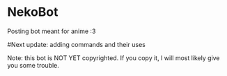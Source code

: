 # NekoBot
Posting bot meant for anime :3

#Next update: adding commands and their uses











Note: this bot is NOT YET copyrighted. If you copy it, I will most likely give you some trouble.
